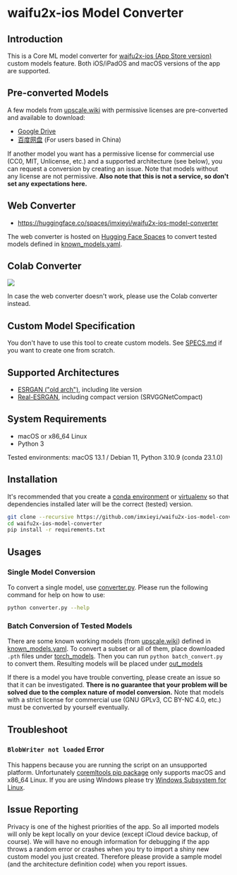 waifu2x-ios Model Converter
===

## Introduction
This is a Core ML model converter for [waifu2x-ios (App Store version)](https://apps.apple.com/app/apple-store/id1286485858) custom models feature. Both iOS/iPadOS and macOS versions of the app are supported.

## Pre-converted Models
A few models from [upscale.wiki](https://upscale.wiki/wiki/Model_Database) with permissive licenses are pre-converted and available to download:
- [Google Drive](https://drive.google.com/drive/folders/1btfOExWcbO3qTN2uad61k2T0hBjCM0tv?usp=share_link)
- [百度网盘](https://pan.baidu.com/s/1KFuncLytPdSMC_xMJ3l9dw?pwd=8aoz) (For users based in China)

If another model you want has a permissive license for commercial use (CC0, MIT, Unlicense, etc.) and a supported architecture (see below), you can request a conversion by creating an issue. Note that models without any license are not permissive. **Also note that this is not a service, so don't set any expectations here.**

## Web Converter
- https://huggingface.co/spaces/imxieyi/waifu2x-ios-model-converter

The web converter is hosted on [Hugging Face Spaces](https://huggingface.co/spaces) to convert tested models defined in [known_models.yaml](./known_models.yaml).

## Colab Converter
[![](https://colab.research.google.com/assets/colab-badge.svg)](https://colab.research.google.com/github/imxieyi/waifu2x-ios-model-converter/blob/master/esrgan_to_waifu2x_ios.ipynb)

In case the web converter doesn't work, please use the Colab converter instead.

## Custom Model Specification
You don't have to use this tool to create custom models. See [SPECS.md](./SPECS.md) if you want to create one from scratch.

## Supported Architectures
- [ESRGAN ("old arch")](https://github.com/xinntao/ESRGAN/tree/old-arch), including lite version
- [Real-ESRGAN](https://github.com/xinntao/Real-ESRGAN), including compact version (SRVGGNetCompact)

## System Requirements
- macOS or x86_64 Linux
- Python 3

Tested environments: macOS 13.1 / Debian 11, Python 3.10.9 (conda 23.1.0)

## Installation
It's recommended that you create a [conda environment](https://conda.io/projects/conda/en/latest/user-guide/tasks/manage-environments.html#creating-an-environment-with-commands) or [virtualenv](https://virtualenv.pypa.io/en/latest/) so that dependencies installed later will be the correct (tested) version.

```bash
git clone --recursive https://github.com/imxieyi/waifu2x-ios-model-converter.git
cd waifu2x-ios-model-converter
pip install -r requirements.txt
```

## Usages

### Single Model Conversion
To convert a single model, use [converter.py](./converter.py). Please run the following command for help on how to use:
```bash
python converter.py --help
```

### Batch Conversion of Tested Models
There are some known working models (from [upscale.wiki](https://upscale.wiki/wiki/Model_Database)) defined in [known_models.yaml](./known_models.yaml). To convert a subset or all of them, place downloaded `.pth` files under [torch_models](./torch_models). Then you can run `python batch_convert.py` to convert them. Resulting models will be placed under [out_models](./out_models)

If there is a model you have trouble converting, please create an issue so that it can be investigated. **There is no guarantee that your problem will be solved due to the complex nature of model conversion.** Note that models with a strict license for commercial use (GNU GPLv3, CC BY-NC 4.0, etc.) must be converted by yourself eventually.

## Troubleshoot
### `BlobWriter not loaded` Error
This happens because you are running the script on an unsupported platform. Unfortunately [coremltools pip package](https://pypi.org/project/coremltools/#files) only supports macOS and x86_64 Linux. If you are using Windows please try [Windows Subsystem for Linux](https://learn.microsoft.com/en-us/windows/wsl/).

## Issue Reporting
Privacy is one of the highest priorities of the app. So all imported models will only be kept locally on your device (except iCloud device backup, of course). We will have no enough information for debugging if the app throws a random error or crashes when you try to import a shiny new custom model you just created. Therefore please provide a sample model (and the architecture definition code) when you report issues.
